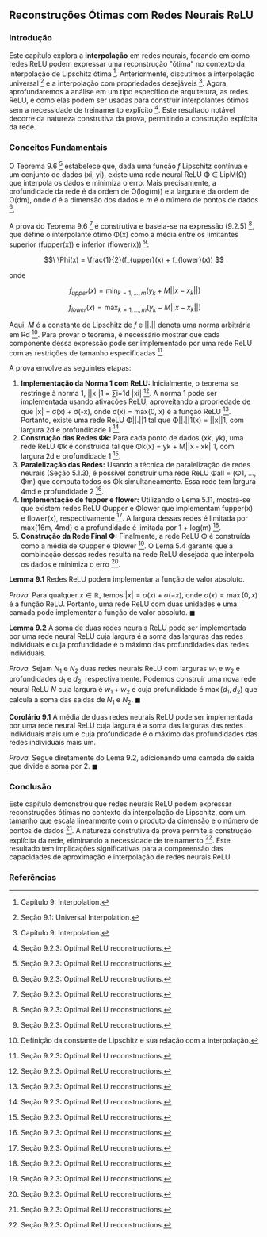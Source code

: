 ## Reconstruções Ótimas com Redes Neurais ReLU
### Introdução
Este capítulo explora a **interpolação** em redes neurais, focando em como redes ReLU podem expressar uma reconstrução "ótima" no contexto da interpolação de Lipschitz ótima [^9]. Anteriormente, discutimos a interpolação universal [^9.1] e a interpolação com propriedades desejáveis [^9]. Agora, aprofundaremos a análise em um tipo específico de arquitetura, as redes ReLU, e como elas podem ser usadas para construir interpolantes ótimos sem a necessidade de treinamento explícito [^9.2.3]. Este resultado notável decorre da natureza construtiva da prova, permitindo a construção explícita da rede.

### Conceitos Fundamentais
O Teorema 9.6 [^9.2.3] estabelece que, dada uma função *f* Lipschitz contínua e um conjunto de dados (xi, yi), existe uma rede neural ReLU Φ ∈ LipM(Ω) que interpola os dados e minimiza o erro. Mais precisamente, a profundidade da rede é da ordem de O(log(m)) e a largura é da ordem de O(dm), onde *d* é a dimensão dos dados e *m* é o número de pontos de dados [^9.2.3].

A prova do Teorema 9.6 [^9.2.3] é construtiva e baseia-se na expressão (9.2.5) [^9.2.3], que define o interpolante ótimo Φ(x) como a média entre os limitantes superior (fupper(x)) e inferior (flower(x)) [^9.2.3]:

$$\
\Phi(x) = \frac{1}{2}(f_{upper}(x) + f_{lower}(x))
$$

onde

$$\
f_{upper}(x) = \min_{k=1,...,m} (y_k + M||x - x_k||)
$$

$$\
f_{lower}(x) = \max_{k=1,...,m} (y_k - M||x - x_k||)
$$

Aqui, *M* é a constante de Lipschitz de *f* e ||.|| denota uma norma arbitrária em Rd [^9.2.2]. Para provar o teorema, é necessário mostrar que cada componente dessa expressão pode ser implementado por uma rede ReLU com as restrições de tamanho especificadas [^9.2.3].

A prova envolve as seguintes etapas:
1. **Implementação da Norma 1 com ReLU:** Inicialmente, o teorema se restringe à norma 1, ||x||1 = ∑i=1d |xi| [^9.2.3]. A norma 1 pode ser implementada usando ativações ReLU, aproveitando a propriedade de que |x| = σ(x) + σ(-x), onde σ(x) = max(0, x) é a função ReLU [^9.2.3]. Portanto, existe uma rede ReLU Φ||.||1 tal que Φ||.||1(x) = ||x||1, com largura 2d e profundidade 1 [^9.2.3].
2. **Construção das Redes Φk:** Para cada ponto de dados (xk, yk), uma rede ReLU Φk é construída tal que Φk(x) = yk + M||x - xk||1, com largura 2d e profundidade 1 [^9.2.3].
3. **Paralelização das Redes:** Usando a técnica de paralelização de redes neurais (Seção 5.1.3), é possível construir uma rede ReLU Φall = (Φ1, ..., Φm) que computa todos os Φk simultaneamente. Essa rede tem largura 4md e profundidade 2 [^9.2.3].
4. **Implementação de fupper e flower:** Utilizando o Lema 5.11, mostra-se que existem redes ReLU Φupper e Φlower que implementam fupper(x) e flower(x), respectivamente [^9.2.3]. A largura dessas redes é limitada por max{16m, 4md} e a profundidade é limitada por 1 + log(m) [^9.2.3].
5. **Construção da Rede Final Φ:** Finalmente, a rede ReLU Φ é construída como a média de Φupper e Φlower [^9.2.3]. O Lema 5.4 garante que a combinação dessas redes resulta na rede ReLU desejada que interpola os dados e minimiza o erro [^9.2.3].

**Lemma 9.1** Redes ReLU podem implementar a função de valor absoluto.

*Prova.* Para qualquer $x \in \mathbb{R}$, temos $|x| = \sigma(x) + \sigma(-x)$, onde $\sigma(x) = \max(0, x)$ é a função ReLU. Portanto, uma rede ReLU com duas unidades e uma camada pode implementar a função de valor absoluto. $\blacksquare$

**Lemma 9.2** A soma de duas redes neurais ReLU pode ser implementada por uma rede neural ReLU cuja largura é a soma das larguras das redes individuais e cuja profundidade é o máximo das profundidades das redes individuais.

*Prova.* Sejam $N_1$ e $N_2$ duas redes neurais ReLU com larguras $w_1$ e $w_2$ e profundidades $d_1$ e $d_2$, respectivamente. Podemos construir uma nova rede neural ReLU $N$ cuja largura é $w_1 + w_2$ e cuja profundidade é $\max(d_1, d_2)$ que calcula a soma das saídas de $N_1$ e $N_2$. $\blacksquare$

**Corolário 9.1** A média de duas redes neurais ReLU pode ser implementada por uma rede neural ReLU cuja largura é a soma das larguras das redes individuais mais um e cuja profundidade é o máximo das profundidades das redes individuais mais um.

*Prova.* Segue diretamente do Lema 9.2, adicionando uma camada de saída que divide a soma por 2. $\blacksquare$

### Conclusão
Este capítulo demonstrou que redes neurais ReLU podem expressar reconstruções ótimas no contexto da interpolação de Lipschitz, com um tamanho que escala linearmente com o produto da dimensão e o número de pontos de dados [^9.2.3]. A natureza construtiva da prova permite a construção explícita da rede, eliminando a necessidade de treinamento [^9.2.3]. Este resultado tem implicações significativas para a compreensão das capacidades de aproximação e interpolação de redes neurais ReLU.

### Referências
[^9]: Capítulo 9: Interpolation.
[^9.1]: Seção 9.1: Universal Interpolation.
[^9.2.2]: Definição da constante de Lipschitz e sua relação com a interpolação.
[^9.2.3]: Seção 9.2.3: Optimal ReLU reconstructions.
<!-- END -->